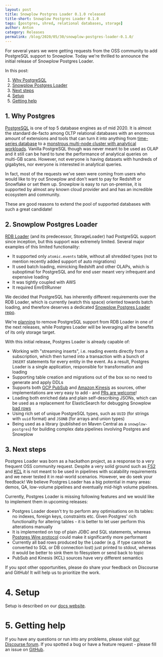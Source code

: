 ```yaml
---
layout: post
title: Snowplow Postgres Loader 0.1.0 released
title-short: Snowplow Postgres Loader 0.1.0
tags: [postgres, shred, relational databases, storage]
author: Anton
category: Releases
permalink: /blog/2020/05/30/snowplow-postgres-loader-0.1.0/
---
```


For several years we were getting requests from the OSS community to add PostgreSQL support to Snowplow.
Today we're thrilled to announce the initial release of Snowplow Postgres Loader.

In this post:

1. [Why PostgreSQL](#why)
2. [Snowplow Postgres Loader](#loader)
3. [Next steps](#next)
4. [Setup](#setup)
5. [Getting help](#help)

<h2 id="why">1. Why Postgres</h2>

[PostgreSQL][postgresql] is one of top 5 database engines as of mid 2020.
It is almost the standard de-facto among OLTP relational databases with an enormous amount of extensions and tools that can turn it into anything from [time-series database][timescale] to a [monstrous multi-node cluster with analytical workloads][citus].
Vanilla PostgreSQL though was never meant to be used as OLAP and it still can be hard to tune the performance of analytical queries on multi-GB scans.
However, not everyone is having datasets with hundreds of gigabytes, nor everyone is interested in analytical queries.

In fact, most of the requests we've seen were coming from users who would like to try out Snowplow and don't want to pay for Redshift or Snowflake or set them up.
Snowplow is easy to run on-premise, it is supported by almost any known cloud provider and and has an incredible ecosystem and community.

These are good reasons to extend the pool of supported databases with such a great candidate!

<h2 id="loader">2. Snowplow Postgres Loader</h2>

[RDB Loader][rdb-loader] (and its predecessor, StorageLoader) had PostgreSQL support since inception, but this support was extremely limited.
Several major examples of this limited functionality:

* It supported only `atomic.events` table, without all shredded types (not to mention recently added support of auto migrations)
* It used batch loading, mimicking Redshift and other OLAPs, which is suboptimal for PostgreSQL and for end user meant very infrequent and expensive loading
* It was tightly coupled with AWS
* It required EmrEtlRunner

We decided that PostgreSQL has inherently different requirements over the RDB Loader, which is currently (watch this space) oriented towards batch loading,
and therefore deserves a dedicated [Snowplow Postgres Loader repo][repo].

We're [planning][remove-pg] to remove PostgreSQL support from RDB Loader in one of the next releases, while Postgres Loader will be leveraging all the benefits of its only storage target.

With this initial release, Postgres Loader is already capable of:

* Working with "streaming inserts", i.e. reading events directly from a subscription, which then turned into a transaction with a bunch of `INSERT` statements for every entity in the event. As a result, Postgres Loader is a single application, responsible for transformation and loading
* Supporting table creation and migrations out of the box so no need to generate and apply DDLs
* Supports both [GCP PubSub][pubsub] and [Amazon Kinesis][kinesis] as sources, other implementations are very easy to add - and [PRs are welcome][repo]!
* Loading both enriched data and plain self-describing JSONs, which can be used as a replacement for ElasticSearch for debugging Snowplow [bad rows][badrows]
* Using rich set of unique PostgreSQL types, such as `UUID` (for strings with `uuid` format) and `JSONB` (for arrays and union types)
* Being used as a library (published on Maven Central as a `snowplow-postgres`) for building complex data pipelines involving Postgres and Snowplow

<h2 id="next">3. Next steps</h2>

Postgres Loader was born as a hackathon project, as a response to a very frequent OSS community request.
Despite a very solid ground such as [FS2][fs2] and [KCL][kcl] it is not meant to be used in pipelines with scalability requirements and we never tested it in real-world scenarios.
However, we do seek your feedback!
We believe Postgres Loader has a big potential in many areas: demos, QA, low-volume pipelines and eventually mid-high volume pipelines.

Currently, Postgres Loader is missing following features and we would like to implement them in upcoming releases:

* Postgres Loader doesn't try to perform any optimisations on its tables: no indexes, foreign keys, constraints etc. Given Postgres' rich functionality for altering tables - it is better to let user perform this alterations manually
* It is implemented on top of plain JDBC and SQL statements, whereas [Postgres Wire protocol][postgres-wire] could make it significantly more performant
* Currently all bad rows produced by the Loader (e.g. if type cannot be converted to SQL or DB connection lost) just printed to stdout, whereas it would be better to sink them to filesystem or send back to topic
* PubSub and Kinesis (KCL) sources have very different semantics

If you spot other opportunities, please do share your feedback on Discourse and GitHub!
It will help us to prioritize the work.

<h1 id="setup">4. Setup</h1>

Setup is described on our [docs website][docs].

<h1 id="help">5. Getting help</h1>

If you have any questions or run into any problems, please visit [our Discourse forum][discourse].
If you spotted a bug or have a feature request - please fill an issue on [GitHub][repo].


[repo]: https://github.com/snowplow-incubator/snowplow-postgres-loader

[postgresql]: https://www.postgresql.org/
[db-engines-ranking]: https://db-engines.com/en/ranking
[timescale]: https://www.timescale.com/
[citus]: https://www.citusdata.com/product/community

[rdb-loader]: https://docs.snowplowanalytics.com/docs/open-source-components-and-applications/snowplow-rdb-loader/
[remove-pg]: https://github.com/snowplow/snowplow-rdb-loader/issues/191
[pubsub]: https://cloud.google.com/pubsub
[kinesis]: https://aws.amazon.com/kinesis/

[postgres-wire]: https://segmentfault.com/a/1190000017136059
[badrows]: https://docs.snowplowanalytics.com/docs/managing-data-quality/understanding-failed-events/
[fs2]: https://fs2.io/
[kcl]: https://github.com/awslabs/amazon-kinesis-client

[docs]: https://docs.snowplowanalytics.com/docs/open-source-components-and-applications/snowplow-postgres-loader/

[discourse]: https://discourse.snowplowanalytics.com/
